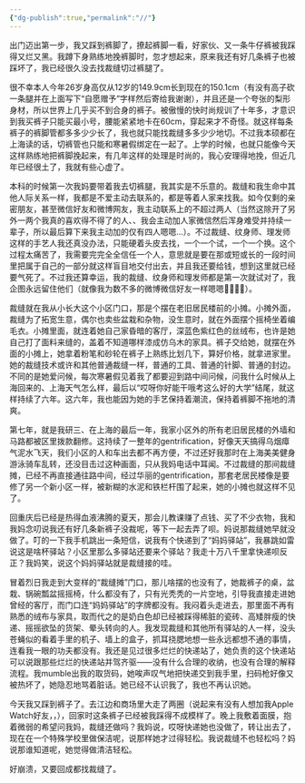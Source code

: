 ```yaml
---
{"dg-publish":true,"permalink":"//"}
---
```



出门迈出第一步，我又踩到裤脚了，撩起裤脚一看，好家伙、又一条牛仔裤被我踩得又烂又黑。我蹲下身熟练地挽裤脚时，忽才想起来，原来我还有好几条裤子也被踩坏了，我已经很久没去找裁缝切过裤腿了。

很不幸本人今年26岁身高仅从12岁的149.9cm长到现在的150.1cm（有没有高子砍一条腿并在上面写下“自愿赠予”字样然后寄给我谢谢），并且还是一个夸张的梨形身材，所以世界上几乎买不到合身的裤子。被傲慢的快时尚规训了十年多，才意识到我买裤子只能买最小号，腰能紧紧地卡在60cm，穿起来才不奇怪。就这样每条裤子的裤脚管都多多少少长了，我也就只能找裁缝多多少少地切。不过我本硕都在上海读的话，切裤管也只能和寒暑假绑定在一起了。上学的时候，也就只能像今天这样熟练地把裤脚挽起来，有几年这样的处理是时尚的，我心安理得地挽，但近几年已经很土了，我就有些心虚了。

本科的时候第一次我妈要带着我去切裤腿，我其实是不乐意的。裁缝和我生命中其他人际关系一样，我都是不爱主动去联系的，都是等着人家来找我。如今仅剩的亲密朋友，甚至微信好友和微博网友，我主动联系上的不超过两人（当然这除开了另外一两个我真的喜欢得不得了的人、、我会主动加人家微信然后浑身难受并持续一辈子，所以最后算下来我主动加的仅有四人嗯嗯…）。不过裁缝、纹身师、理发师这样的手艺人我还真没办法，只能硬着头皮去找，一个一个试，一个一个换。这个过程太痛苦了，我需要完完全全信任一个人，意思就是要在那或短或长的一段时间里把属于自己的一部分就这样盲目地交付出去，并且我还要给钱，想到这里就已经要气死了。不过我还算幸运，我的裁缝、纹身师和理发师都是第一次就试对了，我企图永远留住他们（就像我为数不多的微博微信好友一样嗯嗯🫶🏻🫰🏻）。

裁缝就在我从小长大这个小区门口，那是个摆在老旧居民楼前的小摊。小摊外面，裁缝为了拓宽生意，偶尔也卖些盆栽和杂物，没生意时，就在外面摆个摇椅坐着编毛衣。小摊里面，就连着她自己家昏暗的客厅，深蓝色紫红色的丝绒布，也许是她自己打了面料来缝的，盖着不知道哪样漆成仿乌木的家具。裤子交给她，就摆在外面的小摊上，她拿着粉笔和砂轮在裤子上熟练比划几下，算好价格，就拿进家里。她的裁缝技术或许和其他普通裁缝一样，普通的工具、普通的针脚、普通的封边。不同的是她爱问候，每次寒暑假见着我了都要迎到路中间问候，问我什么时候从上海回来的、上海天气怎么样，最后以“哎呀你好能干哦考这么好的大学”结尾，就这样持续了六年。这六年，我也能因为她的手艺保持着潮流，保持着裤脚不拖地的清爽。

第七年，就是我研三、在上海的最后一年，我家小区外的所有老旧居民楼的外墙和马路都被区里拨款翻修。这持续了一整年的gentrification，好像天天搞得乌烟瘴气泥水飞天，我们小区的人和车出去都不再方便，不过还好我那时在上海美美健身游泳骑车乱转，还没目击过这种画面，只从我妈电话中耳闻。不过裁缝的那间裁缝摊，已经不再直接通往路中间，经过华丽的gentrification，那套老居民楼像是要修了另一个新小区一样，被新糊的水泥和铁栏杆围了起来，她的小摊也就这样不见了。

回重庆后已经是热得血液沸腾的夏天，那会儿教课赚了点钱、买了不少衣物，我和我妈念叨说我还有好几条新裤子没裁呢，等下一起去弄了呗。妈说那裁缝她早就没做了。叮的一下我手机跳出一条短信，说我有个快递到了“妈妈驿站”，我暴跳如雷说这是啥杯驿站？小区里那么多驿站还要来个驿站？我走十万八千里拿快递呗反正？我妈笑，说这个妈妈驿站就是裁缝接的哇。

冒着烈日我走到大变样的“裁缝摊”门口，那儿啥摆的也没有了，她裁裤子的桌，盆栽、锅碗瓢盆摇摇椅，什么都没有了，只有光秃秃的一片空地，引导我直接走进她曾经的客厅，而门口连“妈妈驿站”的字牌都没有。我闷着头走进去，那里面不再有熟悉的绒布与家具，取而代之的是奶白色却已经被踩得稀脏的瓷砖、高矮胖瘦的快递、摇摇欲坠的货架、晕头转向的人。我发现裁缝和其他所有驿站的人一样，没头苍蝇似的看着手里的机子、墙上的盒子，抓耳挠腮地想一些永远都想不通的事情，连看我一眼的功夫都没有。我还是见过很多烂烂的快递站了，她负责的这个快递站可以说跟那些烂烂的快递站并驾齐驱——没有什么合理的收纳，也没有合理的解释流程。我mumble出我的取货码，她唉声叹气地把快递交到我手里，扫码枪好像又被热坏了，她隐忍地骂着脏话。她已经不认识我了，我也不再认识她。

今天我又踩到裤子了。去江边和商场里大走了两圈（说起来有没有人想加我Apple Watch好友，，），回家时这条裤子已经被我踩得不成模样了。晚上我敷着面膜，抱着微弱的希望问我妈，裁缝还做吗？我妈说，哎呀快递她也没做了，转让出去了，现在在一个特殊学校里做保洁呢，说那样她才过得轻松。我说裁缝不也轻松吗？妈说那谁知道呢，她觉得做清洁轻松。

好崩溃，又要回成都找裁缝了。